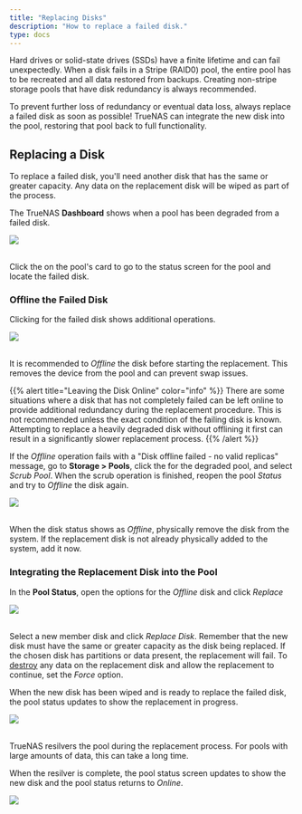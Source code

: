 ```yaml
---
title: "Replacing Disks"
description: "How to replace a failed disk."
type: docs
---
```


Hard drives or solid-state drives (SSDs) have a finite lifetime and can fail unexpectedly.
When a disk fails in a Stripe (RAID0) pool, the entire pool has to be recreated and all data restored from backups.
Creating non-stripe storage pools that have disk redundancy is always recommended.

To prevent further loss of redundancy or eventual data loss, always replace a failed disk as soon as possible!
TrueNAS can integrate the new disk into the pool, restoring that pool back to full functionality.

## Replacing a Disk

To replace a failed disk, you'll need another disk that has the same or greater capacity.
Any data on the replacement disk will be wiped as part of the process.

The TrueNAS **Dashboard** shows when a pool has been degraded from a failed disk.

<img src="/images/pool-degraded.png">
<br><br>

Click the <i class="fas fa-cog"></i> on the pool's card to go to the status screen for the pool and locate the failed disk.

### Offline the Failed Disk

Clicking <i class="fas fa-ellipsis-v"></i> for the failed disk shows additional operations.

<img src="/images/failed-drive-options.png">
<br><br>

It is recommended to *Offline* the disk before starting the replacement.
This removes the device from the pool and can prevent swap issues.

{{% alert title="Leaving the Disk Online" color="info" %}}
There are some situations where a disk that has not completely failed can be left online to provide additional redundancy during the replacement procedure.
This is not recommended unless the exact condition of the failing disk is known.
Attempting to replace a heavily degraded disk without offlining it first can result in a significantly slower replacement process.
{{% /alert %}}

If the *Offline* operation fails with a "Disk offline failed - no valid replicas" message, go to **Storage > Pools**, click the <i class="fas fa-cog"></i> for the degraded pool, and select *Scrub Pool*.
When the scrub operation is finished, reopen the pool *Status* and try to *Offline* the disk again.

<img src="/images/disk-offline.png">
<br><br>

When the disk status shows as *Offline*, physically remove the disk from the system.
If the replacement disk is not already physically added to the system, add it now.

### Integrating the Replacement Disk into the Pool

In the **Pool Status**, open the options for the *Offline* disk and click *Replace*

<img src="/images/disk-replace.png">
<br><br>

Select a new member disk and click *Replace Disk*.
Remember that the new disk must have the same or greater capacity as the disk being replaced.
If the chosen disk has partitions or data present, the replacement will fail.
To <ins>destroy</ins> any data on the replacement disk and allow the replacement to continue, set the *Force* option.

When the new disk has been wiped and is ready to replace the failed disk, the pool status updates to show the replacement in progress.

<img src="/images/pool-status-replace.png">
<br><br>

TrueNAS resilvers the pool during the replacement process.
For pools with large amounts of data, this can take a long time.

When the resilver is complete, the pool status screen updates to show the new disk and the pool status returns to *Online*.

<img src="/images/pool-status-replace-complete.png">
<br><br>

